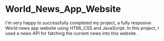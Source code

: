 # World_News_App_Website
I'm very happy to successfully completed my project, a fully resposive World news app website using HTML,CSS and JavaScript.
In this project, I used a news API for fatching the current news into this  website .
